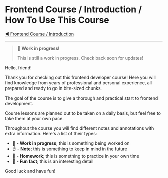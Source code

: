 # Frontend Course / Introduction / How To Use This Course

[:arrow_backward: Frontend Course / Introduction](./README.md)

---

> :construction: **Work in progress!**
>
> This is still a work in progress. Check back soon for updates!

Hello, friend!

Thank you for checking out this frontend developer course! Here you will find knowledge from years of professional and personal experience, all prepared and ready to go in bite-sized chunks.

The goal of the course is to give a thorough and practical start to frontend development.

Course lessons are planned out to be taken on a daily basis, but feel free to take them at your own pace.

Throughout the course you will find different notes and annotations with extra information. Here's a list of their types:

- :construction: - **Work in progress**; this is something being worked on
- :point_up: - **Note**; this is something to keep in mind in the future
- :pencil: - **Homework**; this is something to practice in your own time
- :clown_face: - **Fun fact**; this is an interesting detail

Good luck and have fun!
